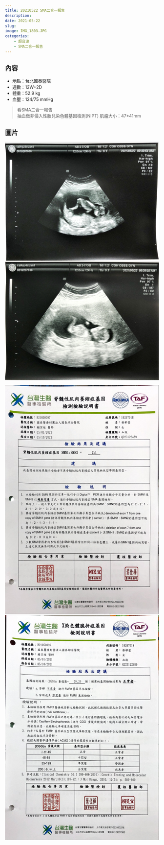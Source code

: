 ```yaml
---
title: 20210522 SMA二合一報告
description: 
date: 2021-05-22
slug: 
image: IMG_1803.JPG
categories:
    - 超音波 
    - SMA二合一報告
---
```


## 內容

* 地點：台北國泰醫院
* 週數：12W+2D
* 體重：52.9 kg  
* 血壓：124/75 mmHg

> 看SMA二合一報告  
> 抽血做非侵入性胎兒染色體基因檢測(NIPT)
> 肌瘤大小：47*41mm

## 圖片

![](IMG_1803.JPG)  ![](IMG_1804.JPG)

![SMA二合一報告 #1](IMG_1801.JPG)  ![SMA二合一報告 #2](IMG_1802.JPG)  
